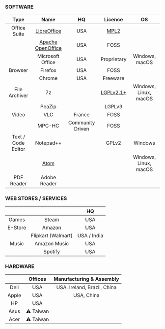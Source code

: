 ### SOFTWARE

| Type | Name | HQ | Licence | OS |
| :---: | :---: | :---: | :---: | :---: |
| Office Suite | [LibreOffice](https://www.libreoffice.org/) | USA | [MPL2](https://www.libreoffice.org/about-us/licenses) ||
|| [Apache OpenOffice](https://www.openoffice.org/) | USA | FOSS ||
|| Microsoft Office | USA | Proprietary | Windows, macOS |
| Browser | Firefox | USA | FOSS ||
||Chrome | USA | Freeware ||
| File Archiver | 7z || [LGPLv2.1+](https://www.7-zip.org/license.txt) | Windows, Linux, macOS |
|| PeaZip || LGPLv3 ||
| Video | VLC | France | FOSS ||
|| MPC-HC | Community Driven | FOSS ||
| Text / Code Editor | Notepad++ || GPLv2 | Windows |
|| [Atom](https://atom.io/) ||| Windows, Linux, macOS |
| PDF Reader | Adobe Reader ||||

### WEB STORES / SERVICES

||| HQ |
| :---: | :---: | :---: |
| Games | Steam | USA |
| E-Store | Amazon | USA |
|| Flipkart (Walmart) | USA / India |
| Music | Amazon Music | USA |
|| Spotify | USA |

### HARDWARE

|| Offices | Manufacturing & Assembly |
| :---: | :---: | :---: |
| Dell | USA | USA, Ireland, Brazil, China |
| Apple | USA | USA, China |
| HP | USA ||
| Asus | ⚠ Taiwan ||
| Acer | ⚠ Taiwan ||

				
